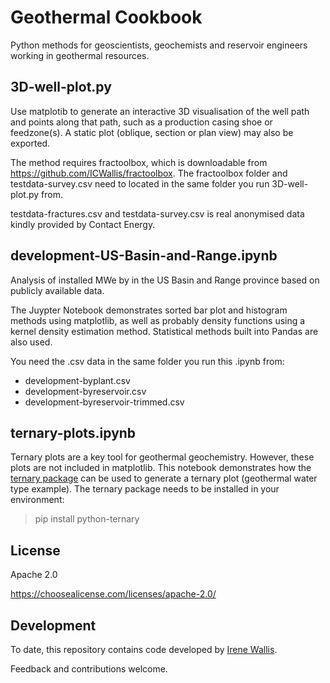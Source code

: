 # Geothermal Cookbook

Python methods for geoscientists, geochemists and reservoir engineers working in geothermal resources.

## 3D-well-plot.py

Use matplotib to generate an interactive 3D visualisation of the well path and points along that path, such as a production casing shoe or feedzone(s). A static plot (oblique, section or plan view) may also be exported.

The method requires fractoolbox, which is downloadable from https://github.com/ICWallis/fractoolbox. The fractoolbox folder and testdata-survey.csv need to located in the same folder you run 3D-well-plot.py from.  

testdata-fractures.csv and testdata-survey.csv is real anonymised data kindly provided by Contact Energy. 

## development-US-Basin-and-Range.ipynb

Analysis of installed MWe by in the US Basin and Range province based on publicly available data. 

The Juypter Notebook demonstrates sorted bar plot and histogram methods using matplotlib, as well as probably density functions using a kernel density estimation method. Statistical methods built into Pandas are also used.

You need the .csv data in the same folder you run this .ipynb from:
- development-byplant.csv
- development-byreservoir.csv
- development-byreservoir-trimmed.csv

## ternary-plots.ipynb

Ternary plots are a key tool for geothermal geochemistry. However, these plots are not included in matplotlib. This notebook demonstrates how the [ternary package](https://github.com/marcharper/python-ternary) can be used to generate a ternary plot (geothermal water type example). The ternary package needs to be installed in your environment:

> pip install python-ternary

## License

Apache 2.0 

https://choosealicense.com/licenses/apache-2.0/

## Development

To date, this repository contains code developed by [Irene Wallis](https://www.cubicearth.nz/). 

Feedback and contributions welcome.